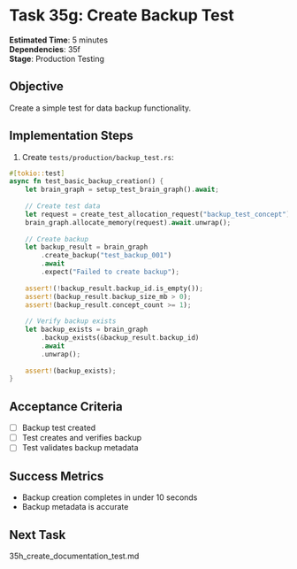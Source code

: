 # Task 35g: Create Backup Test

**Estimated Time**: 5 minutes  
**Dependencies**: 35f  
**Stage**: Production Testing  

## Objective
Create a simple test for data backup functionality.

## Implementation Steps

1. Create `tests/production/backup_test.rs`:
```rust
#[tokio::test]
async fn test_basic_backup_creation() {
    let brain_graph = setup_test_brain_graph().await;
    
    // Create test data
    let request = create_test_allocation_request("backup_test_concept");
    brain_graph.allocate_memory(request).await.unwrap();
    
    // Create backup
    let backup_result = brain_graph
        .create_backup("test_backup_001")
        .await
        .expect("Failed to create backup");
    
    assert!(!backup_result.backup_id.is_empty());
    assert!(backup_result.backup_size_mb > 0);
    assert!(backup_result.concept_count >= 1);
    
    // Verify backup exists
    let backup_exists = brain_graph
        .backup_exists(&backup_result.backup_id)
        .await
        .unwrap();
    
    assert!(backup_exists);
}
```

## Acceptance Criteria
- [ ] Backup test created
- [ ] Test creates and verifies backup
- [ ] Test validates backup metadata

## Success Metrics
- Backup creation completes in under 10 seconds
- Backup metadata is accurate

## Next Task
35h_create_documentation_test.md